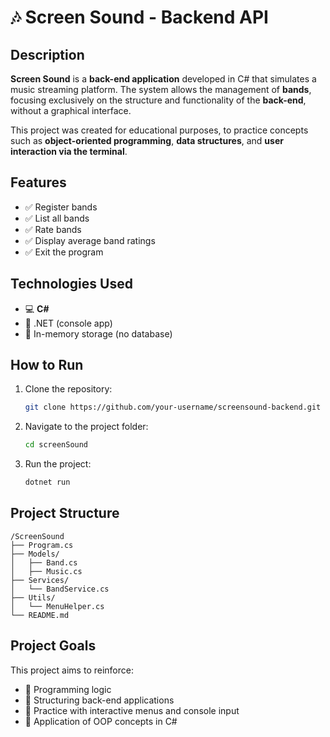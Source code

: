 # 🎶 Screen Sound - Backend API

## Description

**Screen Sound** is a **back-end application** developed in C# that simulates a music streaming platform. The system allows the management of **bands**, focusing exclusively on the structure and functionality of the **back-end**, without a graphical interface.

This project was created for educational purposes, to practice concepts such as **object-oriented programming**, **data structures**, and **user interaction via the terminal**.

## Features

- ✅ Register bands  
- ✅ List all bands  
- ✅ Rate bands  
- ✅ Display average band ratings  
- ✅ Exit the program

## Technologies Used

- 💻 **C#**
- 🧠 .NET (console app)
- 📁 In-memory storage (no database)

## How to Run

1. Clone the repository:
   ```bash
   git clone https://github.com/your-username/screensound-backend.git
   ```

2. Navigate to the project folder:
   ```bash
   cd screenSound
   ```

3. Run the project:
   ```bash
   dotnet run
   ```

## Project Structure

```
/ScreenSound
├── Program.cs
├── Models/
│   ├── Band.cs
│   ├── Music.cs
├── Services/
│   └── BandService.cs
├── Utils/
│   └── MenuHelper.cs
└── README.md
```

## Project Goals

This project aims to reinforce:

- 📌 Programming logic
- 📌 Structuring back-end applications
- 📌 Practice with interactive menus and console input
- 📌 Application of OOP concepts in C#
